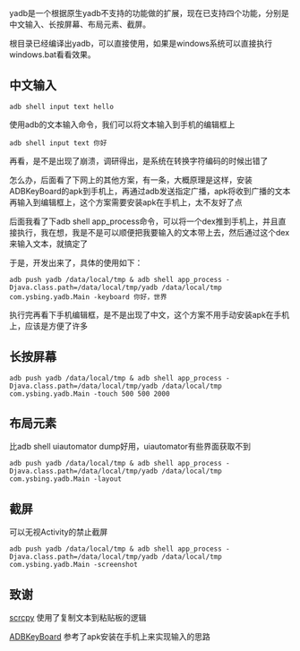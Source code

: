 yadb是一个根据原生yadb不支持的功能做的扩展，现在已支持四个功能，分别是中文输入、长按屏幕、布局元素、截屏。

根目录已经编译出yadb，可以直接使用，如果是windows系统可以直接执行windows.bat看看效果。

## 中文输入
```
adb shell input text hello
```

使用adb的文本输入命令，我们可以将文本输入到手机的编辑框上
```
adb shell input text 你好
```

再看，是不是出现了崩溃，调研得出，是系统在转换字符编码的时候出错了

怎么办，后面看了下网上的其他方案，有一条，大概原理是这样，安装ADBKeyBoard的apk到手机上，再通过adb发送指定广播，apk将收到广播的文本再输入到编辑框上，这个方案需要安装apk在手机上，太不友好了点

后面我看了下adb shell app_process命令，可以将一个dex推到手机上，并且直接执行，我在想，我是不是可以顺便把我要输入的文本带上去，然后通过这个dex来输入文本，就搞定了

于是，开发出来了，具体的使用如下：
```
adb push yadb /data/local/tmp & adb shell app_process -Djava.class.path=/data/local/tmp/yadb /data/local/tmp com.ysbing.yadb.Main -keyboard 你好，世界
```

执行完再看下手机编辑框，是不是出现了中文，这个方案不用手动安装apk在手机上，应该是方便了许多

## 长按屏幕
```
adb push yadb /data/local/tmp & adb shell app_process -Djava.class.path=/data/local/tmp/yadb /data/local/tmp com.ysbing.yadb.Main -touch 500 500 2000
```

## 布局元素
比adb shell uiautomator dump好用，uiautomator有些界面获取不到
```
adb push yadb /data/local/tmp & adb shell app_process -Djava.class.path=/data/local/tmp/yadb /data/local/tmp com.ysbing.yadb.Main -layout
```

## 截屏
可以无视Activity的禁止截屏
```
adb push yadb /data/local/tmp & adb shell app_process -Djava.class.path=/data/local/tmp/yadb /data/local/tmp com.ysbing.yadb.Main -screenshot
```

## 致谢
[scrcpy](https://github.com/Genymobile/scrcpy) 使用了复制文本到粘贴板的逻辑

[ADBKeyBoard](https://github.com/senzhk/ADBKeyBoard) 参考了apk安装在手机上来实现输入的思路